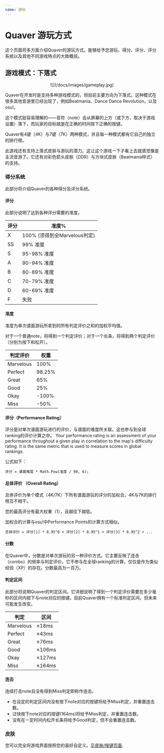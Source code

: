 ```yaml
---
name: 游玩
---
```


# Quaver 游玩方式

这个页面将多方面介绍Quaver的游玩方式。能够给予您游玩、得分、评分、评分系统以及其他不同游戏特点的大致概括。

## 游戏模式：下落式

<center>
![](/docs/images/gameplay.jpg)
</center>

Quaver在开发时是支持多种游戏模式的，但目前主要方向为下落式。这种模式在很多其他音游里已经出现了，例如Beatmania、Dance Dance Revolution，以及osu!。

这个模式挺容易理解的——音符（note）会从屏幕的上方（或下方，取决于游戏设置）落下，而玩家的目标就是在正确的时间按下正确的按键。

Quaver有4键（4K）与7键（7K）两种模式，并且每一种模式都有它自己的独立的排行榜。

此游戏还有支持上落式皮肤与游玩的潜力。这让这个游戏一下子看上去就感觉像是主流音游了。它还有对彩色箭头皮肤（DDR）与方块式皮肤（Beatmania样式）的支持。


### 得分系统

此部分将介绍Quaver的各种得分及评分系统。

#### 评分

此部分说明了达到各种评分需要的准度。

| 评分   | 准度%                                                      |
| ----- | ---------------------------------------------------------- |
| X     | 100% (须得到全Marvelous判定)                                 |
| SS    | 99% 准度                                                    |
| S     | 95-98% 准度                                                 |
| A     | 90-94% 准度                                                 |
| B     | 80-89% 准度                                                 |
| C     | 70-79% 准度                                                 |
| D     | 60-69% 准度                                                 |
| F     | 失败                                                        |

#### 准度

准度为单次谱面游玩所拿到的所有判定评价之和的加权平均值。

对于一个普通note，将得到一个判定评价；对于一个长条，将得到两个判定评价（分别为按下和松开）。

| 判定评价   | 权重       |
| --------- | --------- |
| Marvelous | 100%      |
| Perfect   | 98.25%    |
| Great     | 65%       |
| Good      | 25%       |
| Okay      | -100%     |
| Miss      | -50%      |

#### 评分（Performance Rating）

评分是对单次谱面游玩进行的评价，与谱面的难度所关联。这也参与到全球ranking的评价计算之中。
Your performance rating is an assessment of your performance throughout a given play in correlation to the map's difficulty rating. It is the same metric that is used to measure scores in global rankings.

公式如下：

`评分 = 谱面难度 * Math.Pow(准度 / 98, 6);`

#### 总体评价 （Overall Rating）

总体评价为单个模式（4K/7K）下所有谱面游玩的评分的加权合。4K与7K的排行榜互不相干。

您的最高评分有最大权重（1），且越往下越低。

加权合的计算与osu!中Performance Points的计算方式相似。

`总体评价 = 评分[1] * 0.95^0 + 评分[2] * 0.95^1 + 评分[3] * 0.95^2 + ...`

#### 分数

在Quaver中，分数是对单次游玩的另一种评价方式。它主要反映了连击（combo）的频率与判定评价。它不参与在全球ranking的计算，仅仅是作为类似经验（XP）的存在。分数最高为一百万。

#### 判定区间

此部分将说明Quaver的判定区间。它详细说明了得到一个判定评价需要在多少毫秒的区间内按下与note对应的按键。目前Quaver拥有一个标准判定区间，但未来可能发生改变。

| 判定      |  区间   |
| --------- | ------ |
| Marvelous | ±18ms  |
| Perfect   | ±43ms  |
| Great     | ±76ms  |
| Good      | ±106ms |
| Okay      | ±127ms |
| Miss      | ±164ms |

#### 连击

连续打击note且没有得到Miss判定即称作连击。

* 在设定的判定区间内没有按下note对应的按键将给予Miss判定，并重置连击数。
* 过快按下note对应的按键(164ms)将给予Miss判定，并重置连击数。
* 没有在一定时间内松开长条将给予Good判定，但不会重置连击数。

### 皮肤

您可以完全将游戏界面按照您的喜好自定义。[见皮肤/按键页面](/docs/Skins/Keys).
